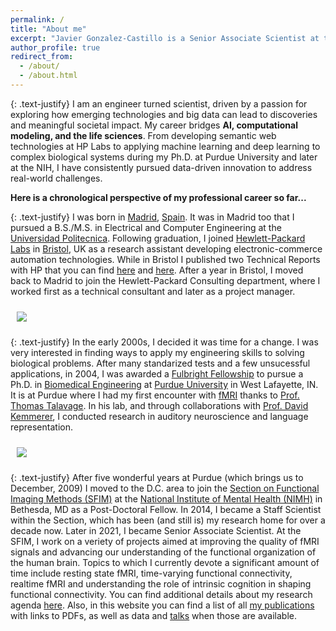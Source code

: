 ```yaml
---
permalink: /
title: "About me"
excerpt: "Javier Gonzalez-Castillo is a Senior Associate Scientist at the NIH conducting research on fMRI methods, resting state functional connectivity, realtime fMRI, the neural correlates of internally driven cognition"
author_profile: true
redirect_from: 
  - /about/
  - /about.html
---
```


{: .text-justify}
I am an engineer turned scientist, driven by a passion for exploring how emerging technologies and big data can lead to discoveries and meaningful societal impact. My career bridges <b>AI, computational modeling, and the life sciences</b>. From developing semantic web technologies at HP Labs to applying machine learning and deep learning to complex biological systems during my Ph.D. at Purdue University and later at the NIH, I have consistently pursued data-driven innovation to address real-world challenges.

<b>Here is a chronological perspective of my professional career so far...</b>

{: .text-justify}
I was born in [Madrid](https://en.wikipedia.org/wiki/Madrid), [Spain](https://en.wikipedia.org/wiki/Spain). It was in Madrid too that I pursued a B.S./M.S. in Electrical and Computer Engineering at the [Universidad Politecnica](https://www.upm.es). Following graduation, I joined [Hewlett-Packard Labs](https://www.hpe.com/us/en/hewlett-packard-labs.html) in [Bristol](https://en.wikipedia.org/wiki/Bristol), UK as a research assistant developing electronic-commerce automation technologies. While in Bristol I published two Technical Reports with HP that you can find [here](https://files.ifi.uzh.ch/ddis/iswc_archive/iswc/pps/web/swws-zip/program/full/paper52a.pdf) and [here](https://shiftleft.com/mirrors/www.hpl.hp.com/techreports/2001/HPL-2001-265.pdf). After a year in Bristol, I moved back to Madrid to join the Hewlett-Packard Consulting department, where I worked first as a technical consultant and later as a project manager.

<img align="center" src="https://javiergcas.github.io/files/about_me/about_me_cities_small.png" style="padding: 10px">

{: .text-justify}
In the early 2000s, I decided it was time for a change. I was very interested in finding ways to apply my engineering skills to solving biological problems. After many standarized tests and a few unsucessful applications, in 2004, I was awarded a [Fulbright Fellowship](https://us.fulbrightonline.org/) to pursue a Ph.D. in [Biomedical Engineering](https://engineering.purdue.edu/BME) at [Purdue University](https://www.purdue.edu) in West Lafayette, IN. It is at Purdue where I had my first encounter with [fMRI](https://en.wikipedia.org/wiki/Functional_magnetic_resonance_imaging) thanks to [Prof. Thomas Talavage](https://researchdirectory.uc.edu/p/talavatm). In his lab, and through collaborations with [Prof. David Kemmerer](https://www.purdue.edu/hhs/slhs/directory/faculty/kemmerer_david.html), I conducted research in auditory neuroscience and language representation. 

<img align="center" src="https://javiergcas.github.io/files/about_me/about_me_workplaces_small.png" style="padding: 10px">

{: .text-justify}
After five wonderful years at Purdue (which brings us to December, 2009) I moved to the D.C. area to join the [Section on Functional Imaging Methods (SFIM)](https://fim.nimh.nih.gov/) at the [National Institute of Mental Health (NIMH)](https://www.nimh.nih.gov/) in Bethesda, MD as a Post-Doctoral Fellow. In 2014, I became a Staff Scientist within the Section, which has been (and still is) my research home for over a decade now. Later in 2021, I became Senior Associate Scientist. At the SFIM, I work on a veriety of projects aimed at improving the quality of fMRI signals and advancing our understanding of the functional organization of the human brain. Topics to which I currently devote a significant amount of time include resting state fMRI, time-varying functional connectivity, realtime fMRI and understanding the role of intrinsic cognition in shaping functional connectivity. You can find additional details about my research agenda [here](https://javiergcas.github.io/research/). Also, in this website you can find a list of all [my publications](https://javiergcas.github.io/publications/) with links to PDFs, as well as data and [talks](https://javiergcas.github.io/talks/) when those are available. 